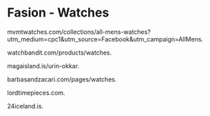 # Fasion - Watches
mvmtwatches.com/collections/all-mens-watches?utm_medium=cpc1&utm_source=Facebook&utm_campaign=AllMens.

watchbandit.com/products/watches.

magaisland.is/urin-okkar.

barbasandzacari.com/pages/watches.

lordtimepieces.com.

24iceland.is.
